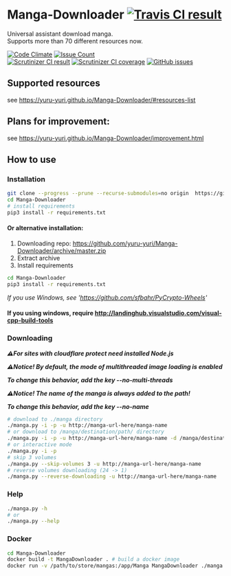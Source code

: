 # Manga-Downloader [![Travis CI result](https://travis-ci.org/yuru-yuri/Manga-Downloader.svg?branch=master)](https://travis-ci.org/yuru-yuri/Manga-Downloader)

Universal assistant download manga.<br/>
Supports more than 70 different resources now.<br/>

[![Code Climate](https://codeclimate.com/github/yuru-yuri/Manga-Downloader/badges/gpa.svg)](https://codeclimate.com/github/yuru-yuri/Manga-Downloader)
[![Issue Count](https://codeclimate.com/github/yuru-yuri/Manga-Downloader/badges/issue_count.svg)](https://codeclimate.com/github/yuru-yuri/Manga-Downloader)<br/>
[![Scrutinizer CI result](https://scrutinizer-ci.com/g/yuru-yuri/Manga-Downloader/badges/quality-score.png?b=master)](https://scrutinizer-ci.com/g/yuru-yuri/Manga-Downloader)
[![Scrutinizer CI coverage](https://scrutinizer-ci.com/g/yuru-yuri/Manga-Downloader/badges/coverage.png?b=master)](https://scrutinizer-ci.com/g/yuru-yuri/Manga-Downloader)
[![GitHub issues](https://img.shields.io/github/issues/yuru-yuri/Manga-Downloader.svg)](https://github.com/yuru-yuri/Manga-Downloader/issues)<br/>

## Supported resources

see https://yuru-yuri.github.io/Manga-Downloader/#resources-list


## Plans for improvement:

see https://yuru-yuri.github.io/Manga-Downloader/improvement.html

## How to use

### Installation

```bash
git clone --progress --prune --recurse-submodules=no origin  https://github.com/yuru-yuri/Manga-Downloader.git
cd Manga-Downloader
# install requirements
pip3 install -r requirements.txt
```

#### Or alternative installation:
1) Downloading repo: https://github.com/yuru-yuri/Manga-Downloader/archive/master.zip
2) Extract archive
3) Install requirements
```bash
cd Manga-Downloader
pip3 install -r requirements.txt
```

_If you use Windows, see 'https://github.com/sfbahr/PyCrypto-Wheels'_

#### If you using windows, require http://landinghub.visualstudio.com/visual-cpp-build-tools

### Downloading

___:warning:For sites with cloudflare protect need installed Node.js___


___:warning:Notice! By default, the mode of multithreaded image loading is enabled___

___To change this behavior, add the key --no-multi-threads___


___:warning:Notice! The name of the manga is always added to the path!___

___To change this behavior, add the key --no-name___

```bash
# download to ./manga directory
./manga.py -i -p -u http://manga-url-here/manga-name
# or download to /manga/destination/path/ directory
./manga.py -i -p -u http://manga-url-here/manga-name -d /manga/destination/path/
# or interactive mode
./manga.py -i -p
# skip 3 volumes
./manga.py --skip-volumes 3 -u http://manga-url-here/manga-name
# reverse volumes downloading (24 -> 1)
./manga.py --reverse-downloading -u http://manga-url-here/manga-name
```

### Help

```bash
./manga.py -h
# or
./manga.py --help
```

### Docker

```bash
cd Manga-Downloader
docker build -t MangaDownloader . # build a docker image
docker run -v /path/to/store/mangas:/app/Manga MangaDownloader ./manga.py -i -p -u http://manga-url-here/manga-name # run it
```
